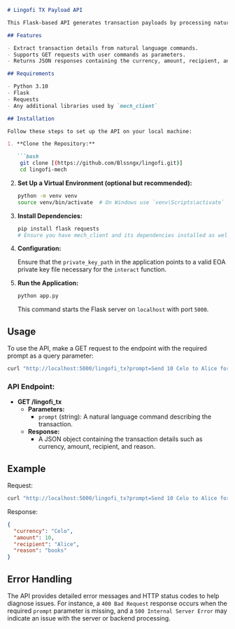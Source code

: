 ```markdown
# Lingofi TX Payload API

This Flask-based API generates transaction payloads by processing natural language commands. It utilizes a backend function `interact` from the `mech_client` library to interpret these commands and produce a JSON-formatted response detailing the transaction specifics.

## Features

- Extract transaction details from natural language commands.
- Supports GET requests with user commands as parameters.
- Returns JSON responses containing the currency, amount, recipient, and transaction reason.

## Requirements

- Python 3.10
- Flask
- Requests
- Any additional libraries used by `mech_client`

## Installation

Follow these steps to set up the API on your local machine:

1. **Clone the Repository:**

   ```bash
    git clone [(https://github.com/Blssngx/lingofi.git)]
    cd lingofi-mech
   ```

2. **Set Up a Virtual Environment (optional but recommended):**

   ```bash
   python -m venv venv
   source venv/bin/activate  # On Windows use `venv\Scripts\activate`
   ```

3. **Install Dependencies:**

   ```bash
   pip install flask requests
   # Ensure you have mech_client and its dependencies installed as well.
   ```

4. **Configuration:**

   Ensure that the `private_key_path` in the application points to a valid EOA private key file necessary for the `interact` function.

5. **Run the Application:**

   ```bash
   python app.py
   ```

   This command starts the Flask server on `localhost` with port `5000`.

## Usage

To use the API, make a GET request to the endpoint with the required prompt as a query parameter:

```bash
curl "http://localhost:5000/lingofi_tx?prompt=Send 10 Celo to Alice for books"
```

### API Endpoint:

- **GET /lingofi_tx**
  - **Parameters:**
    - `prompt` (string): A natural language command describing the transaction.
  - **Response:**
    - A JSON object containing the transaction details such as currency, amount, recipient, and reason.

## Example

Request:

```bash
curl "http://localhost:5000/lingofi_tx?prompt=Send 10 Celo to Alice for books"
```

Response:

```json
{
  "currency": "Celo",
  "amount": 10,
  "recipient": "Alice",
  "reason": "books"
}
```

## Error Handling

The API provides detailed error messages and HTTP status codes to help diagnose issues. For instance, a `400 Bad Request` response occurs when the required `prompt` parameter is missing, and a `500 Internal Server Error` may indicate an issue with the server or backend processing.

```
